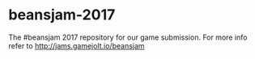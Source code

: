 # beansjam-2017
The #beansjam 2017 repository for our game submission. For more info refer to http://jams.gamejolt.io/beansjam

